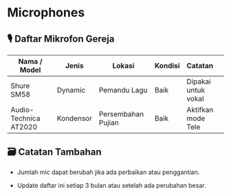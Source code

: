 # Microphones

## 🎙️ Daftar Mikrofon Gereja

| Nama / Model          | Jenis     | Lokasi             | Kondisi | Catatan             |
| --------------------- | --------- | ------------------ | ------- | :------------------ |
| Shure SM58            | Dynamic   | Pemandu Lagu       | Baik    | Dipakai untuk vokal |
| Audio-Technica AT2020 | Kondensor | Persembahan Pujian | Baik    | Aktifkan mode Tele  |

## 🗃️ Catatan Tambahan

- Jumlah mic dapat berubah jika ada perbaikan atau penggantian.

- Update daftar ini setiap 3 bulan atau setelah ada perubahan besar.
